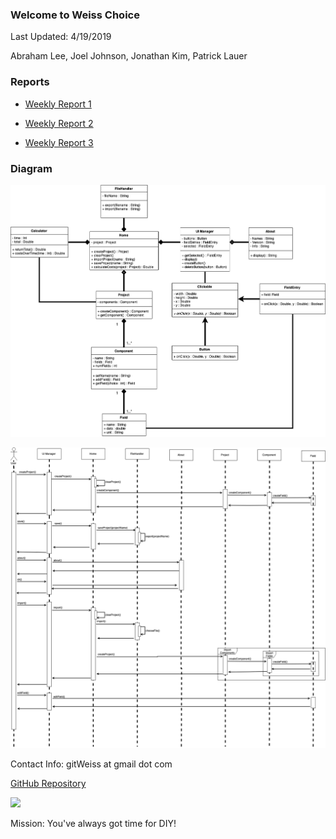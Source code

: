 ### Welcome to Weiss Choice

Last Updated: 4/19/2019

Abraham Lee, Joel Johnson, Jonathan Kim, Patrick Lauer

### Reports
- [Weekly Report 1](https://docs.google.com/document/d/1vAGWFiGAKOSYgYsKJ74FUjZMjOtJ_mKQu0alkFLa7Rw/edit?usp=sharing)

- [Weekly Report 2](https://docs.google.com/document/d/1yaF6vYaqXkgNQSrOFUe3MgNbP6m6a_YV6QVfxC2T6Ms/edit?usp=sharing)

- [Weekly Report 3](https://docs.google.com/document/d/1LH7Sttu0OpNScl9lsAlEoQnWp7ZDqMF8h49HlRG_6n4/edit?usp=sharing)

### Diagram
![](/img/UML.png)

![](/img/Sequence.png)


Contact Info: gitWeiss at gmail dot com

[GitHub Repository](https://github.com/weisschoice/TCSS360)

![](/img/merge.gif)

Mission: You've always got time for DIY!